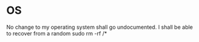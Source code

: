 # OS
No change to my operating system shall go undocumented. I shall be able to recover from a random sudo rm -rf /*
